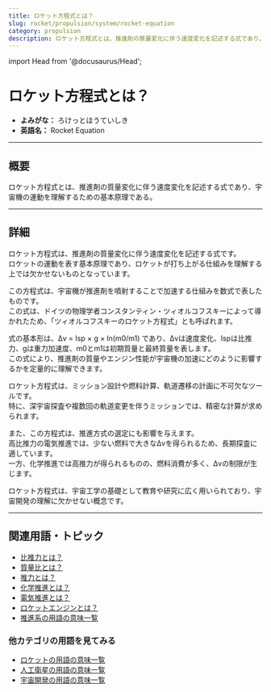 ```yaml
---
title: ロケット方程式とは？
slug: rocket/propulsion/system/rocket-equation
category: propulsion
description: ロケット方程式とは、推進剤の質量変化に伴う速度変化を記述する式であり、宇宙機の運動を理解するための基本原理である。
---
```


import Head from '@docusaurus/Head';

<Head>
  <script type="application/ld+json">
    {`{
      "@context": "https://schema.org",
      "@type": "DefinedTerm",
      "name": "ロケット方程式",
      "inDefinedTermSet": "https://www.space-portal.org",
      "termCode": "rocket/propulsion/system/rocket-equation",
      "description": "ロケット方程式とは、推進剤の質量変化に伴う速度変化を記述する式であり、宇宙機の運動を理解するための基本原理である。",
      "url": "https://www.space-portal.org/docs/rocket/propulsion/system/rocket-equation"
    }`}
  </script>
</Head>

# ロケット方程式とは？

- **よみがな：** ろけっとほうていしき  
- **英語名：** Rocket Equation  

---

## 概要

ロケット方程式とは、推進剤の質量変化に伴う速度変化を記述する式であり、宇宙機の運動を理解するための基本原理である。

---

## 詳細

ロケット方程式は、推進剤の質量変化に伴う速度変化を記述する式です。  
ロケットの運動を表す基本原理であり、ロケットが打ち上がる仕組みを理解する上では欠かせないものとなっています。  

この方程式は、宇宙機が推進剤を噴射することで加速する仕組みを数式で表したものです。  
この式は、ドイツの物理学者コンスタンティン・ツィオルコフスキーによって導かれたため、「ツィオルコフスキーのロケット方程式」とも呼ばれます。  

式の基本形は、Δv = Isp × g × ln(m0/m1) であり、Δvは速度変化、Ispは比推力、gは重力加速度、m0とm1は初期質量と最終質量を表します。  
この式により、推進剤の質量やエンジン性能が宇宙機の加速にどのように影響するかを定量的に理解できます。  

ロケット方程式は、ミッション設計や燃料計算、軌道遷移の計画に不可欠なツールです。  
特に、深宇宙探査や複数回の軌道変更を伴うミッションでは、精密な計算が求められます。  

また、この方程式は、推進方式の選定にも影響を与えます。  
高比推力の電気推進では、少ない燃料で大きなΔvを得られるため、長期探査に適しています。  
一方、化学推進では高推力が得られるものの、燃料消費が多く、Δvの制限が生じます。  

ロケット方程式は、宇宙工学の基礎として教育や研究に広く用いられており、宇宙開発の理解に欠かせない概念です。

---

## 関連用語・トピック

- [比推力とは？](docs/rocket/propulsion/system/isp)
- [質量比とは？](docs/rocket/propulsion/system/mass-ratio)
- [推力とは？](docs/rocket/propulsion/system/thrust)
- [化学推進とは？](docs/rocket/propulsion/type/chemical-propulsion)
- [電気推進とは？](docs/rocket/propulsion/type/electric-propulsion)
- [ロケットエンジンとは？](docs/rocket/propulsion/rocket-engine)
- [推進系の用語の意味一覧](docs/category/propulsion)

### 他カテゴリの用語を見てみる
- [ロケットの用語の意味一覧](docs/category/rocket)
- [人工衛星の用語の意味一覧](docs/category/satellite)
- [宇宙開発の用語の意味一覧](docs/category/glossary)

